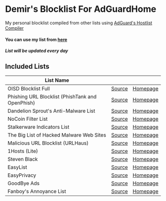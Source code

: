 # Demir's Blocklist For AdGuardHome
My personal blocklist compiled from other lists using [AdGuard's Hostlist Compiler](https://github.com/AdguardTeam/HostlistCompiler)
#### You can use my list from [here](https://raw.githubusercontent.com/DemirSe/AdGuardHome-Blocklist/main/blocklist.txt)
##### List will be updated every day
## Included Lists
| List Name | |  |
|---|---|---|
| OISD Blocklist Full| [Source](https://abp.oisd.nl/) | [Homepage](https://oisd.nl/) |
| Phishing URL Blocklist (PhishTank and OpenPhish) | [Source](https://malware-filter.gitlab.io/malware-filter/phishing-filter-agh.txt) | [Homepage](https://github.com/curbengh/phishing-filter#domain-based-adguard-home) |
| Dandelion Sprout's Anti-Malware List | [Source](https://raw.githubusercontent.com/DandelionSprout/adfilt/master/Alternate%20versions%20Anti-Malware%20List/AntiMalwareAdGuardHome.txt) | [Homepage](https://github.com/DandelionSprout/adfilt) |
| NoCoin Filter List | [Source](https://raw.githubusercontent.com/hoshsadiq/adblock-nocoin-list/master/hosts.txt) | [Homepage](https://github.com/hoshsadiq/adblock-nocoin-list) |
| Stalkerware Indicators List | [Source](https://raw.githubusercontent.com/AssoEchap/stalkerware-indicators/master/generated/hosts) | [Homepage](https://github.com/AssoEchap/stalkerware-indicators) |
| The Big List of Hacked Malware Web Sites | [Source](https://raw.githubusercontent.com/mitchellkrogza/The-Big-List-of-Hacked-Malware-Web-Sites/master/hosts) | [Homepage](https://github.com/mitchellkrogza/The-Big-List-of-Hacked-Malware-Web-Sites) |
| Malicious URL Blocklist (URLHaus) | [Source](https://malware-filter.gitlab.io/malware-filter/urlhaus-filter-agh.txt) | [Homepage](https://github.com/curbengh/urlhaus-filter) |
| 1Hosts (Lite) | [Source](https://badmojr.gitlab.io/1hosts/Lite/adblock.txt) | [Homepage](https://github.com/badmojr/1Hosts) |
| Steven Black | [Source](https://raw.githubusercontent.com/StevenBlack/hosts/master/hosts) | [Homepage](https://github.com/StevenBlack/hosts) |
| EasyList | [Source](https://easylist.to/easylist/easylist.txt) | [Homepage](https://easylist.to) |
| EasyPrivacy | [Source](https://easylist.to/easylist/easyprivacy.txt) | [Homepage](https://easylist.to) |
| GoodBye Ads | [Source](https://raw.githubusercontent.com/jerryn70/GoodbyeAds/master/Formats/GoodbyeAds-AdBlock-Filter.txt) | [Homepage](https://github.com/jerryn70/GoodbyeAds) |
| Fanboy's Annoyance List | [Source](https://secure.fanboy.co.nz/fanboy-annoyance.txt) | [Homepage](https://fanboy.co.nz/) |